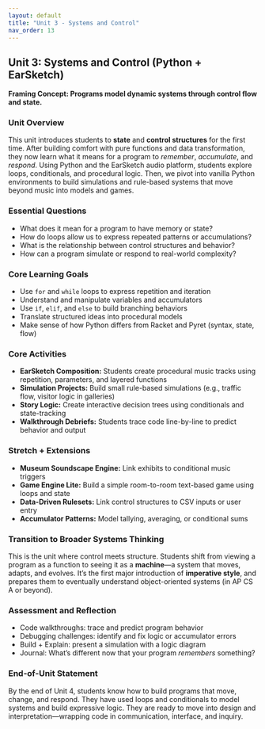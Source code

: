 ```yaml
---
layout: default
title: "Unit 3 - Systems and Control"
nav_order: 13
---
```


## Unit 3: Systems and Control (Python + EarSketch)
**Framing Concept: Programs model dynamic systems through control flow and state.**

### Unit Overview
This unit introduces students to **state** and **control structures** for the first time. After building comfort with pure functions and data transformation, they now learn what it means for a program to *remember*, *accumulate*, and *respond*. Using Python and the EarSketch audio platform, students explore loops, conditionals, and procedural logic. Then, we pivot into vanilla Python environments to build simulations and rule-based systems that move beyond music into models and games.

### Essential Questions
- What does it mean for a program to have memory or state?
- How do loops allow us to express repeated patterns or accumulations?
- What is the relationship between control structures and behavior?
- How can a program simulate or respond to real-world complexity?

### Core Learning Goals
- Use `for` and `while` loops to express repetition and iteration
- Understand and manipulate variables and accumulators
- Use `if`, `elif`, and `else` to build branching behaviors
- Translate structured ideas into procedural models
- Make sense of how Python differs from Racket and Pyret (syntax, state, flow)

### Core Activities
- **EarSketch Composition:** Students create procedural music tracks using repetition, parameters, and layered functions
- **Simulation Projects:** Build small rule-based simulations (e.g., traffic flow, visitor logic in galleries)
- **Story Logic:** Create interactive decision trees using conditionals and state-tracking
- **Walkthrough Debriefs:** Students trace code line-by-line to predict behavior and output

### Stretch + Extensions
- **Museum Soundscape Engine:** Link exhibits to conditional music triggers
- **Game Engine Lite:** Build a simple room-to-room text-based game using loops and state
- **Data-Driven Rulesets:** Link control structures to CSV inputs or user entry
- **Accumulator Patterns:** Model tallying, averaging, or conditional sums

### Transition to Broader Systems Thinking
This is the unit where control meets structure. Students shift from viewing a program as a function to seeing it as a **machine**—a system that moves, adapts, and evolves. It’s the first major introduction of **imperative style**, and prepares them to eventually understand object-oriented systems (in AP CS A or beyond).

### Assessment and Reflection
- Code walkthroughs: trace and predict program behavior
- Debugging challenges: identify and fix logic or accumulator errors
- Build + Explain: present a simulation with a logic diagram
- Journal: What’s different now that your program *remembers* something?

### End-of-Unit Statement
By the end of Unit 4, students know how to build programs that move, change, and respond. They have used loops and conditionals to model systems and build expressive logic. They are ready to move into design and interpretation—wrapping code in communication, interface, and inquiry.
